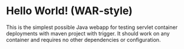Hello World! (WAR-style)
===============

This is the simplest possible Java webapp for testing servlet container deployments with maven project with trigger.  It should work on any container and requires no other dependencies or configuration.
